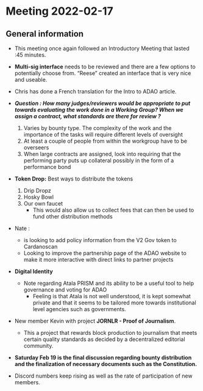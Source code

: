 # Meeting 2022-02-17

## General information
* This meeting once again followed an Introductory Meeting that lasted :45 minutes. 

* **Multi-sig interface** needs to be reviewed and there are a few options to potentially choose from.  “Reese” created an interface that is very nice and useable. 

* Chris has done a French translation for the Intro to ADAO article. 

* **_Question :  How many judges/reviewers would be appropriate to put towards evaluating the work done in a Working Group?  When we assign a contract, what standards are there for review ?_**
  1. Varies by bounty type.  The complexity of the work and the importance of the tasks will require different levels of oversight 
  2. At least a couple of people from within the workgroup have to be overseers
  3.  When large contracts are assigned, look into requiring that the performing party puts up collateral possibly in the form of a performance bond

* **Token Drop:**  Best ways to distribute the tokens
  1.  Drip Dropz
  2.  Hosky Bowl 
  3.  Our own faucet
      * This would also allow us to collect fees that can then be used to fund other distribution methods

* Nate :
  - is looking to add policy information from the V2 Gov token to Cardanoscan
  - Looking to improve the partnership page of the ADAO website to make it more interactive with direct links to partner projects 

* **Digital Identity**
  * Note regarding Atala PRISM and its ability to be a useful tool to help governance and voting for ADAO
    * Feeling is that Atala is not well understood, it is kept somewhat private and that it seems to be tailored more towards institutional level agencies such as governments. 

* New member Kevin with project **JORNLR - Proof of Journalism**.  
  * This a project that rewards block production to journalism that meets certain quality standards as decided by a decentralized editorial community. 



* **Saturday Feb 19 is the final discussion regarding bounty distribution and the finalization of necessary documents such as the Constitution.**


* Discord numbers keep rising as well as the rate of participation of new members.
